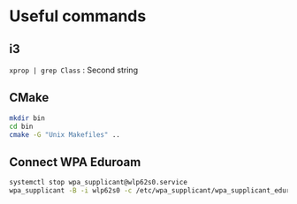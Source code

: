 # Useful commands

## i3
`xprop | grep Class` : Second string

## CMake
```bash
mkdir bin
cd bin
cmake -G "Unix Makefiles" ..
```

## Connect WPA Eduroam

```bash
systemctl stop wpa_supplicant@wlp62s0.service
wpa_supplicant -B -i wlp62s0 -c /etc/wpa_supplicant/wpa_supplicant_eduroam.conf
```
